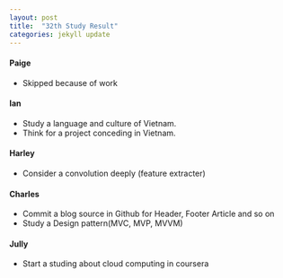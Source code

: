 ```yaml
---
layout: post
title:  "32th Study Result"
categories: jekyll update
---
```


#### Paige
- Skipped because of work

#### Ian
- Study a language and culture of Vietnam.
- Think for a project conceding in Vietnam.

#### Harley
- Consider a convolution deeply (feature extracter)

#### Charles
- Commit a blog source in Github for Header, Footer Article and so on
- Study a Design pattern(MVC, MVP, MVVM)

#### Jully
- Start a studing about cloud computing in coursera
